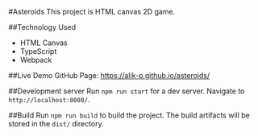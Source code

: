 #Asteroids
This project is HTML canvas 2D game.

##Technology Used
- HTML Canvas
- TypeScript
- Webpack

##Live Demo
GitHub Page: https://alik-p.github.io/asteroids/

##Development server
Run `npm run start` for a dev server. Navigate to `http://localhost:8080/`.

##Build
Run `npm run build` to build the project. The build artifacts will be stored in the `dist/` directory.

